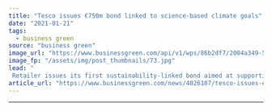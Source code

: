 ```yaml
---
title: "Tesco issues €750m bond linked to science-based climate goals"
date: "2021-01-21"
tags: 
  - business green
source: "business green"
image_url: "https://www.businessgreen.com/api/v1/wps/86b2df7/2004a349-516d-4479-a766-58a8106aa70e/3/iStock-468435582-tesco-trolley-185x114.jpg"
image_fp: "/assets/img/post_thumbnails/73.jpg"
lead: "
 Retailer issues its first sustainability-linked bond aimed at supporting efforts to reduce its Scope 1 and 2 greenhouse gas emissions ..."
article_url: "https://www.businessgreen.com/news/4026107/tesco-issues-eur750m-bond-linked-science-climate-goals"
---
```


---
